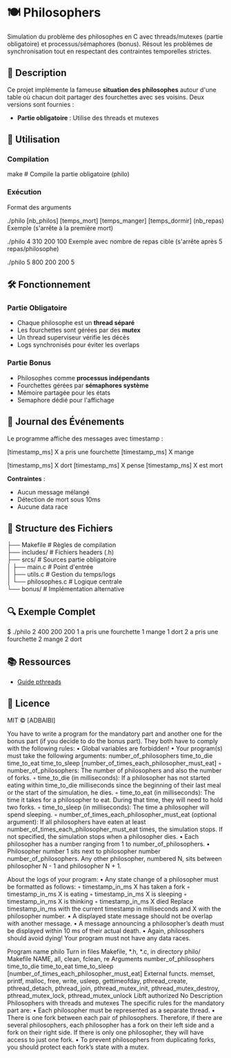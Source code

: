 # 🍽️ Philosophers

Simulation du problème des philosophes en C avec threads/mutexes (partie obligatoire) et processus/sémaphores (bonus). Résout les problèmes de synchronisation tout en respectant des contraintes temporelles strictes.

## 📝 Description

Ce projet implémente la fameuse **situation des philosophes** autour d'une table où chacun doit partager des fourchettes avec ses voisins. Deux versions sont fournies :

- **Partie obligatoire** : Utilise des threads et mutexes

## 🚀 Utilisation

### Compilation

make # Compile la partie obligatoire (philo)




### Exécution


Format des arguments

./philo [nb_philos] [temps_mort] [temps_manger] [temps_dormir] (nb_repas)
Exemple (s'arrête à la première mort)

./philo 4 310 200 100
Exemple avec nombre de repas cible (s'arrête après 5 repas/philosophe)

./philo 5 800 200 200 5


## 🛠️ Fonctionnement

### Partie Obligatoire
- Chaque philosophe est un **thread séparé**
- Les fourchettes sont gérées par des **mutex**
- Un thread superviseur vérifie les décès
- Logs synchronisés pour éviter les overlaps

### Partie Bonus
- Philosophes comme **processus indépendants**
- Fourchettes gérées par **sémaphores système**
- Mémoire partagée pour les états
- Semaphore dédié pour l'affichage

## 📜 Journal des Événements

Le programme affiche des messages avec timestamp :

[timestamp_ms] X a pris une fourchette
[timestamp_ms] X mange

[timestamp_ms] X dort
[timestamp_ms] X pense
[timestamp_ms] X est mort


**Contraintes** :
- Aucun message mélangé
- Détection de mort sous 10ms
- Aucune data race

## 📂 Structure des Fichiers

├── Makefile            # Règles de compilation  
├── includes/           # Fichiers headers (.h)  
├── srcs/               # Sources partie obligatoire  
│   ├── main.c          # Point d'entrée  
│   ├── utils.c         # Gestion du temps/logs  
│   └── philosophes.c   # Logique centrale  
└── bonus/              # Implémentation alternative


## 🔍 Exemple Complet

$ ./philo 2 400 200 200 1 a pris une fourchette 1 mange 1 dort 2 a pris une fourchette 2 mange 2 dort


## 📚 Ressources
- [Guide pthreads](https://tronche.com/gui/x/threads/)

## 📜 Licence
MIT © [ADBAIBI]









You have to write a program for the mandatory part and another one for the bonus part
(if you decide to do the bonus part). They both have to comply with the following rules:
• Global variables are forbidden!
• Your program(s) must take the following arguments:
number_of_philosophers time_to_die time_to_eat time_to_sleep
[number_of_times_each_philosopher_must_eat]
◦ number_of_philosophers: The number of philosophers and also the number
of forks.
◦ time_to_die (in milliseconds): If a philosopher has not started eating within
time_to_die milliseconds since the beginning of their last meal or the start
of the simulation, he dies.
◦ time_to_eat (in milliseconds): The time it takes for a philosopher to eat.
During that time, they will need to hold two forks.
◦ time_to_sleep (in milliseconds): The time a philosopher will spend sleeping.
◦ number_of_times_each_philosopher_must_eat (optional argument): If all
philosophers have eaten at least number_of_times_each_philosopher_must_eat
times, the simulation stops. If not specified, the simulation stops when a
philosopher dies.
• Each philosopher has a number ranging from 1 to number_of_philosophers.
• Philosopher number 1 sits next to philosopher number number_of_philosophers.
Any other philosopher, numbered N, sits between philosopher N - 1 and philosopher
N + 1.

About the logs of your program:
• Any state change of a philosopher must be formatted as follows:
◦ timestamp_in_ms X has taken a fork
◦ timestamp_in_ms X is eating
◦ timestamp_in_ms X is sleeping
◦ timestamp_in_ms X is thinking
◦ timestamp_in_ms X died
Replace timestamp_in_ms with the current timestamp in milliseconds
and X with the philosopher number.
• A displayed state message should not be overlap with another message.
• A message announcing a philosopher’s death must be displayed within 10 ms of
their actual death.
• Again, philosophers should avoid dying!
Your program must not have any data races.


Program name philo
Turn in files Makefile, *.h, *.c, in directory philo/
Makefile NAME, all, clean, fclean, re
Arguments number_of_philosophers time_to_die time_to_eat
time_to_sleep
[number_of_times_each_philosopher_must_eat]
External functs. memset, printf, malloc, free, write,
usleep, gettimeofday, pthread_create,
pthread_detach, pthread_join, pthread_mutex_init,
pthread_mutex_destroy, pthread_mutex_lock,
pthread_mutex_unlock
Libft authorized No
Description Philosophers with threads and mutexes
The specific rules for the mandatory part are:
• Each philosopher must be represented as a separate thread.
• There is one fork between each pair of philosophers. Therefore, if there are several
philosophers, each philosopher has a fork on their left side and a fork on their right
side. If there is only one philosopher, they will have access to just one fork.
• To prevent philosophers from duplicating forks, you should protect each fork’s state
with a mutex.
